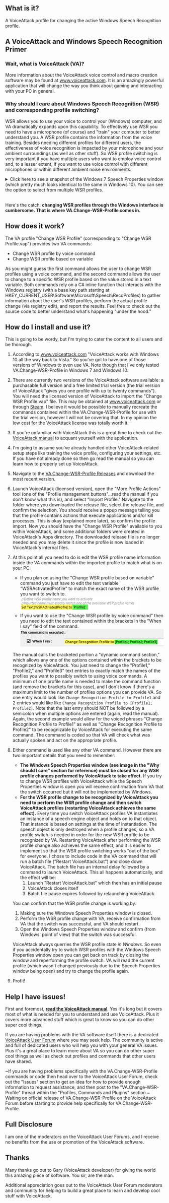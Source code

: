 ## What is it?
A VoiceAttack profile for changing the active Windows Speech Recognition profile. 

## A VoiceAttack and Windows Speech Recognition Primer
### Wait, what is VoiceAttack (VA)?
More information about the VoiceAttack voice control and macro creation software may be found at www.voiceattack.com. It is an amazingly powerful application that will change the way you think about gaming and interacting with your PC in general.

### Why should I care about Windows Speech Recognition (WSR) and corresponding profile switching?
WSR allows you to use your voice to control your (Windows) computer, and VA dramatically expands upon this capability. To effectively use WSR you need to have a microphone (of course) and "train" your computer to better understand you. A WSR profile contains the information from the voice training. Besides needing different profiles for different users, the effectiveness of voice recognition is impacted by your microphone and your ambient surroundings (as well as other stuff). So WSR profile switching is very important if you have multiple users who want to employ voice control and, to a lesser extent, if you want to use voice control with different microphones or within different ambient noise environments. 

<details>
	<summary>
		Click here to see a snapshot of the Windows 7 Speech Properties window (which pretty much looks identical to the same in Windows 10). You can see the option to select from multiple WSR profiles.
	</summary>
	<img src="https://github.com/Exergist/VA.Change-WSR-Profile/blob/master/Images/Windows%207%20Speech%20Properties.png" title="Windows Speech Properties" width="40%">
</details>
<br>

Here's the catch: **changing WSR profiles through the Windows interface is cumbersome. That is where VA.Change-WSR-Profile comes in.** 

## How does it work?
The VA profile "Change WSR Profile" (corresponding to "Change WSR Profile.vap") provides two VA commands: 
 - Change WSR profile by voice command
 - Change WSR profile based on variable

As you might guess the first command allows the user to change WSR profiles using a voice command, and the second command allows the user to change to a specific WSR profile based on the value stored in a text variable. Both commands rely on a C# inline function that interacts with the Windows registry (with a base key path starting at HKEY_CURRENT_USER\Software\Microsoft\Speech\RecoProfiles) to gather information about the user's WSR profiles, perform the actual profile change (via registry edit), and report the results. Feel free to check out the source code to better understand what's happening "under the hood."

## How do I install and use it?
This is going to be wordy, but I'm trying to cater the content to all users and be thorough. 

1. According to www.voiceattack.com "VoiceAttack works with Windows 10 all the way back to Vista." So you've got to have one of those versions of Windows to even use VA. Note though that I've only tested VA.Change-WSR-Profile in Windows 7 and Windows 10. 
2. There are currently two versions of the VoiceAttack software available: a purchasable full version and a free limited trial version (the trial version of VoiceAttack "gives you one profile with up to twenty commands"). You will need the licensed version of VoiceAttack to import the "Change WSR Profile.vap" file. This may be obtained at www.voiceattack.com or through [Steam](http://store.steampowered.com/app/583010/VoiceAttack/). I believe it would be possible to manually recreate the commands contained within the VA.Change-WSR-Profile for use with the trial version, however I will not be covering that. In my opinion the low cost for the VoiceAttack license was totally worth it. 
3. If you're unfamiliar with VoiceAttack this is a great time to check out the [VoiceAttack manual](http://voiceattack.com/VoiceAttackHelp.pdf) to acquant yourself with the application. 
4. I'm going to assume you've already handled other VoiceAttack-related setup steps like training the voice profile, configuring your settings, etc. If you have not already done so then go read the manual so you can learn how to properly set up VoiceAttack. 
5. Navigate to the [VA.Change-WSR-Profile Releases](https://github.com/Exergist/VA.Change-WSR-Profile/releases) and download the most recent version. 
6. Launch VoiceAttack (licensed version), open the "More Profile Actions" tool (one of the "Profile management buttons"...read the manual if you don't know what this is), and select "Import Profile." Navigate to the folder where you downloaded the release file, select the release file, and confirm the selection. You should receive a popup message telling you that the profile contains actions that execute applications and/or kill processes. This is okay (explained more later), so confirm the profile import. Now you should have the "Change WSR Profile" available to you within VoiceAttack, and some additional folders were created in VoiceAttack's Apps directory. The downloaded release file is no longer needed and you may delete it since the profile is now loaded in VoiceAttack's internal files. 
7. At this point all you need to do is edit the WSR profile name information inside the VA commands within the imported profile to match what is on your PC.
   - If you plan on using the "Change WSR profile based on variable" command you just have to edit the text variable "WSRActivatedProfile" to match the exact name of the WSR profile you want to switch to.   
   ![alt text](https://github.com/Exergist/VA.Change-WSR-Profile/blob/master/Images/Modify%20this%20value%20for%20variable-based%20WSR%20profile%20changing.png "Modify this value for variable-based WSR profile changing")
   - If you want to use the "Change WSR profile by voice command" then you need to edit the text contained within the brackets in the "When I say" field of the command. 
   ![alt text](https://github.com/Exergist/VA.Change-WSR-Profile/blob/master/Images/Modify%20these%20values%20for%20voice-commanded%20WSR%20profile%20changing.png "Modify these values for voice-commanded WSR profile changing")
   
   The manual calls the bracketed portion a "dynamic command section," which allows any one of the options contained within the brackets to be recognized by VoiceAttack. You just need to change the "Profile1," "Profile2," and "Profile3" text entries to exactly match the names of the profiles you want to possibly switch to using voice commands. A minimum of one profile name is needed to make the command function (and remove the brackets for this case), and I don't know if there's a maximum limit to the number of profiles options you can provide VA. So one entry would look like `Change Recognition Profile to Profile1` and 2 entries would like like `Change Recognition Profile to [Profile1; Profile2]`. Note that the last entry should NOT be followed by a semicolon when multiple options are entered (again, read the manual). Again, the second example would allow for the voiced phrases "Change Recognition Profile to Profile1" as well as "Change Recognition Profile to Profile2" to be recognizable by VoiceAttack for executing the same command. The command is coded so that VA will check what was actually spoken and act on the appropriate profile.
8. Either command is used like any other VA command. However there are two important details that you need to remember:
   - **The Windows Speech Properties window (see image in the "Why should I care" section for reference) must be closed for any WSR profile changes performed by VoiceAttack to take effect.** If you try to change WSR profiles with VoiceAttack while the Speech Properties window is open you will receive confirmation from VA that the switch occurred but it will not be implemented by Windows.
   - **For the WSR profile change to be recognized by VoiceAttack you need to perform the WSR profile change and then switch VoiceAttack profiles (restarting VoiceAttack achieves the same effect).** Every time you switch VoiceAttack profiles VA instantiates an instance of a speech engine object and holds on to that object. That instance is based on settings at the time of instantiation. The speech object is only destroyed when a profile changes, so a VA profile switch is needed in order for the new WSR profile to be recognized by VA. Restarting VoiceAttack after performing the WSR profile change also achieves the same effect, and it is easier to implement so that the WSR profile switching works "out of the box" for everyone. I chose to include code in the VA command that will run a batch file ("Restart VoiceAttack.bat") and close down VoiceAttack. The batch file has an internal delay followed by a command to launch VoiceAttack. This all happens automatically, and the effect will be:
      1. Launch "Restart VoiceAttack.bat" which then has an initial pause
      2. VoiceAttack closes itself
      3. Batch file pause expires followed by relaunching VoiceAttack. 
   
   You can confirm that the WSR profile change is working by:
   1. Making sure the Windows Speech Properties window is closed.
   2. Perform the WSR profile change with VA, receive confirmation from VA that the switch was successful, and VA should restart.
   3. Open the Windows Speech Properties window and confirm (from Windows' point of view) that the switch was successful.
   
   VoiceAttack always querries the WSR profile state _in Windows_. So even if you accidentally try to switch WSR profiles with the Windows Speech Properties window open you can get back on track by closing the window and reperforming the profile switch. VA will read the current profile (which wasn't changed previously due to the Speech Properties window being open) and try to change the profile again. 

9. Profit!

## Help I have issues!
First and foremost, **[read the VoiceAttack manual](http://voiceattack.com/VoiceAttackHelp.pdf)**. Yes it's long but it covers most of what is needed for you to understand and use VoiceAttack. Plus it covers more advanced stuff which is great to know so you can do other super cool things. 

If you are having problems with the VA software itself there is a dedicated [VoiceAttack User Forum](http://voiceattack.com/SMF/index.php) where you may seek help. The community is active and full of dedicated users who will help you with your general VA issues. Plus it's a great place to learn more about VA so you can do other super cool things as well as check out profiles and commands that other users have shared. 

~If you are having problems specifically with the VA.Change-WSR-Profile commands or code then head over to the VoiceAttack User Forum, check out the "Issues" section to get an idea for how to provide enough information to request assistance, and then post to the "VA.Change-WSR-Profile" thread within the "Profiles, Commands and Plugins" section.~ Waiting on official release of VA.Change-WSR-Profile on the VoiceAttack Forum before starting to provide help specifically for VA.Change-WSR-Profile.

## Full Disclosure
I am one of the moderators on the VoiceAttack User Forums, and I receive no benefits from the use or promotion of the VoiceAttack software. 

## Thanks
Many thanks go out to Gary (VoiceAttack developer) for giving the world this amazing piece of software. You sir, are the man. 

Additional appreciation goes out to the VoiceAttack User Forum moderators and community for helping to build a great place to learn and develop cool stuff with VoiceAttack.
